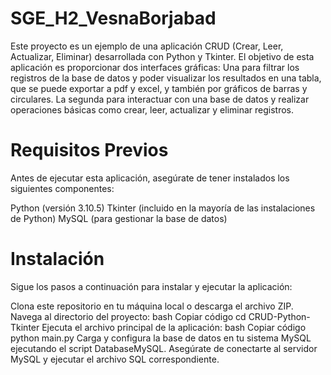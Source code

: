 # SGE_H2_VesnaBorjabad

Este proyecto es un ejemplo de una aplicación CRUD (Crear, Leer, Actualizar, Eliminar) desarrollada con Python y Tkinter. El objetivo de esta aplicación es proporcionar dos interfaces gráficas: Una para filtrar los registros de la base de datos y poder visualizar los resultados en una tabla, que se puede exportar a pdf 
y excel, y también por gráficos de barras y circulares.
La segunda para interactuar con una base de datos y realizar operaciones básicas como crear, leer, actualizar y eliminar registros.

# Requisitos Previos
Antes de ejecutar esta aplicación, asegúrate de tener instalados los siguientes componentes:

Python (versión 3.10.5)
Tkinter (incluido en la mayoría de las instalaciones de Python)
MySQL (para gestionar la base de datos)

# Instalación
Sigue los pasos a continuación para instalar y ejecutar la aplicación:

Clona este repositorio en tu máquina local o descarga el archivo ZIP.
Navega al directorio del proyecto:
bash
Copiar código
cd CRUD-Python-Tkinter
Ejecuta el archivo principal de la aplicación:
bash
Copiar código
python main.py
Carga y configura la base de datos en tu sistema MySQL ejecutando el script DatabaseMySQL. Asegúrate de conectarte al servidor MySQL y ejecutar el archivo SQL correspondiente.
